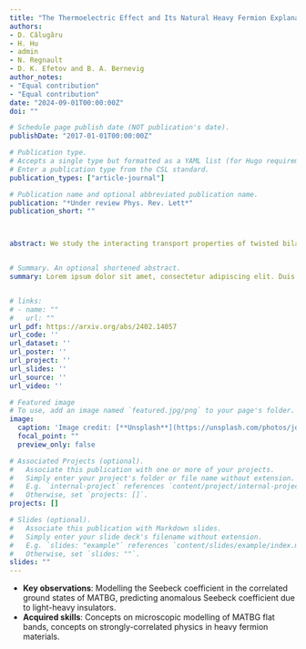 ```yaml
---
title: "The Thermoelectric Effect and Its Natural Heavy Fermion Explanation in Twisted Bilayer and Trilayer Graphene"
authors:
- D. Câlugâru
- H. Hu
- admin
- N. Regnault
- D. K. Efetov and B. A. Bernevig
author_notes:
- "Equal contribution"
- "Equal contribution"
date: "2024-09-01T00:00:00Z"
doi: ""

# Schedule page publish date (NOT publication's date).
publishDate: "2017-01-01T00:00:00Z"

# Publication type.
# Accepts a single type but formatted as a YAML list (for Hugo requirements).
# Enter a publication type from the CSL standard.
publication_types: ["article-journal"]

# Publication name and optional abbreviated publication name.
publication: "*Under review Phys. Rev. Lett*"
publication_short: ""



abstract: We study the interacting transport properties of twisted bilayer graphene (TBG) using the topological heavy-fermion (THF) model. In the THF model, TBG comprises localized, correlated f-electrons and itinerant, dispersive c-electrons. We focus on the Seebeck coefficient, which quantifies the voltage difference arising from a temperature gradient. We find that the TBG's Seebeck coefficient shows unconventional (strongly-interacting) traits: negative values with sawtooth oscillations at positive fillings, contrasting typical band-theory expectations. This behavior is naturally attributed to the presence of heavy (correlated, short-lived f-electrons) and light (dispersive, long-lived c-electrons) electronic bands. Their longer lifetime and stronger dispersion lead to a dominant transport contribution from the c-electrons. At positive integer fillings, the correlated TBG insulators feature c- (f-)electron bands on the electron (hole) doping side, leading to an overall negative Seebeck coefficient. Additionally, sawtooth oscillations occur around each integer filling due to gap openings. Our results highlight the essential importance of electron correlations in understanding the transport properties of TBG and, in particular, of the lifetime asymmetry between the two fermionic species (naturally captured by the THF model). Our findings are corroborated by new experiments in both twisted bilayer and trilayer graphene, and show the natural presence of strongly-correlated heavy and light carriers in the system.


# Summary. An optional shortened abstract.
summary: Lorem ipsum dolor sit amet, consectetur adipiscing elit. Duis posuere tellus ac convallis placerat. Proin tincidunt magna sed ex sollicitudin condimentum.


# links:
# - name: ""
#   url: ""
url_pdf: https://arxiv.org/abs/2402.14057
url_code: ''
url_dataset: ''
url_poster: ''
url_project: ''
url_slides: ''
url_source: ''
url_video: ''

# Featured image
# To use, add an image named `featured.jpg/png` to your page's folder. 
image:
  caption: 'Image credit: [**Unsplash**](https://unsplash.com/photos/jdD8gXaTZsc)'
  focal_point: ""
  preview_only: false

# Associated Projects (optional).
#   Associate this publication with one or more of your projects.
#   Simply enter your project's folder or file name without extension.
#   E.g. `internal-project` references `content/project/internal-project/index.md`.
#   Otherwise, set `projects: []`.
projects: []

# Slides (optional).
#   Associate this publication with Markdown slides.
#   Simply enter your slide deck's filename without extension.
#   E.g. `slides: "example"` references `content/slides/example/index.md`.
#   Otherwise, set `slides: ""`.
slides: ""
---
```


- **Key observations**: Modelling the Seebeck coefficient in the correlated ground states of
MATBG, predicting anomalous Seebeck coefficient due to light-heavy insulators.
- **Acquired skills**: Concepts on microscopic modelling of MATBG flat bands, concepts on
strongly-correlated physics in heavy fermion materials.

